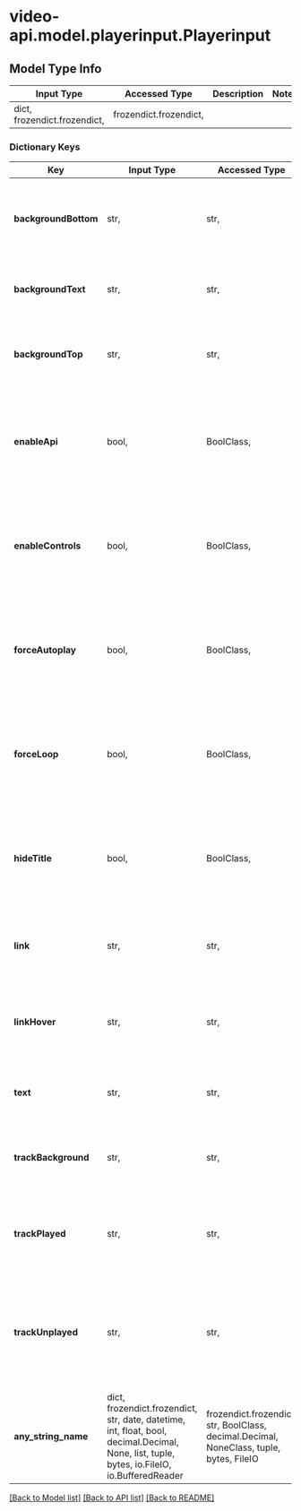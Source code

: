 # video-api.model.playerinput.Playerinput

## Model Type Info
Input Type | Accessed Type | Description | Notes
------------ | ------------- | ------------- | -------------
dict, frozendict.frozendict,  | frozendict.frozendict,  |  | 

### Dictionary Keys
Key | Input Type | Accessed Type | Description | Notes
------------ | ------------- | ------------- | ------------- | -------------
**backgroundBottom** | str,  | str,  | RGBA color: bottom 50% of background. Default: rgba(0, 0, 0, .7) | [optional] 
**backgroundText** | str,  | str,  | RGBA color for title text. Default: rgba(255, 255, 255, 1) | [optional] 
**backgroundTop** | str,  | str,  | RGBA color: top 50% of background. Default: rgba(0, 0, 0, .7) | [optional] 
**enableApi** | bool,  | BoolClass,  | enable/disable player SDK access. Default: true | [optional] if omitted the server will use the default value of True
**enableControls** | bool,  | BoolClass,  | enable/disable player controls. Default: true | [optional] if omitted the server will use the default value of True
**forceAutoplay** | bool,  | BoolClass,  | enable/disable player autoplay. Default: false | [optional] if omitted the server will use the default value of False
**forceLoop** | bool,  | BoolClass,  | enable/disable looping. Default: false | [optional] if omitted the server will use the default value of False
**hideTitle** | bool,  | BoolClass,  | enable/disable title. Default: false | [optional] if omitted the server will use the default value of False
**link** | str,  | str,  | RGBA color for all controls. Default: rgba(255, 255, 255, 1) | [optional] 
**linkHover** | str,  | str,  | RGBA color for all controls when hovered. Default: rgba(255, 255, 255, 1) | [optional] 
**text** | str,  | str,  | RGBA color for timer text. Default: rgba(255, 255, 255, 1) | [optional] 
**trackBackground** | str,  | str,  | RGBA color playback bar: background. Default: rgba(255, 255, 255, .2) | [optional] 
**trackPlayed** | str,  | str,  | RGBA color playback bar: played content. Default: rgba(88, 131, 255, .95) | [optional] 
**trackUnplayed** | str,  | str,  | RGBA color playback bar: downloaded but unplayed (buffered) content. Default: rgba(255, 255, 255, .35) | [optional] 
**any_string_name** | dict, frozendict.frozendict, str, date, datetime, int, float, bool, decimal.Decimal, None, list, tuple, bytes, io.FileIO, io.BufferedReader | frozendict.frozendict, str, BoolClass, decimal.Decimal, NoneClass, tuple, bytes, FileIO | any string name can be used but the value must be the correct type | [optional]

[[Back to Model list]](../../README.md#documentation-for-models) [[Back to API list]](../../README.md#documentation-for-api-endpoints) [[Back to README]](../../README.md)


